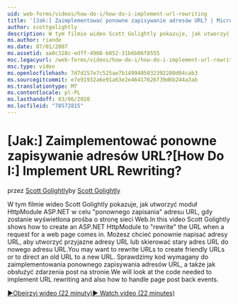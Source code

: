 ```yaml
---
uid: web-forms/videos/how-do-i/how-do-i-implement-url-rewriting
title: '[Jak:] Zaimplementować ponowne zapisywanie adresów URL? | Microsoft Docs'
author: scottgolightly
description: W tym filmie wideo Scott Golightly pokazuje, jak utworzyć moduł HttpModule ASP.NET w celu "ponownego zapisania" adresu URL, gdy zostanie wyświetlona prośba o stronę sieci Web. Możesz chcieć ponownie napisać...
ms.author: riande
ms.date: 07/01/2007
ms.assetid: aa0c328c-edff-4908-b052-31b6b06f8555
msc.legacyurl: /web-forms/videos/how-do-i/how-do-i-implement-url-rewriting
msc.type: video
ms.openlocfilehash: 7d7d157e7c525ae7b1499405032392280d04cab3
ms.sourcegitcommit: e7e91932a6e91a63e2e46417626f39d6b244a3ab
ms.translationtype: MT
ms.contentlocale: pl-PL
ms.lasthandoff: 03/06/2020
ms.locfileid: "78572815"
---
```

# <a name="how-do-i-implement-url-rewriting"></a><span data-ttu-id="2e8cd-105">[Jak:] Zaimplementować ponowne zapisywanie adresów URL?</span><span class="sxs-lookup"><span data-stu-id="2e8cd-105">[How Do I:] Implement URL Rewriting?</span></span>

<span data-ttu-id="2e8cd-106">przez [Scott Golightly](https://github.com/scottgolightly)</span><span class="sxs-lookup"><span data-stu-id="2e8cd-106">by [Scott Golightly](https://github.com/scottgolightly)</span></span>

<span data-ttu-id="2e8cd-107">W tym filmie wideo Scott Golightly pokazuje, jak utworzyć moduł HttpModule ASP.NET w celu "ponownego zapisania" adresu URL, gdy zostanie wyświetlona prośba o stronę sieci Web.</span><span class="sxs-lookup"><span data-stu-id="2e8cd-107">In this video Scott Golightly shows how to create an ASP.NET HttpModule to "rewrite" the URL when a request for a web page comes in.</span></span> <span data-ttu-id="2e8cd-108">Możesz chcieć ponownie napisać adresy URL, aby utworzyć przyjazne adresy URL lub skierować stary adres URL do nowego adresu URL.</span><span class="sxs-lookup"><span data-stu-id="2e8cd-108">You may want to rewrite URLs to create friendly URLs or to direct an old URL to a new URL.</span></span> <span data-ttu-id="2e8cd-109">Sprawdzimy kod wymagany do zaimplementowania ponownego zapisywania adresów URL, a także jak obsłużyć zdarzenia post na stronie.</span><span class="sxs-lookup"><span data-stu-id="2e8cd-109">We will look at the code needed to implement URL rewriting and also how to handle page post back events.</span></span>

[<span data-ttu-id="2e8cd-110">&#9654;Obejrzyj wideo (22 minuty)</span><span class="sxs-lookup"><span data-stu-id="2e8cd-110">&#9654; Watch video (22 minutes)</span></span>](https://channel9.msdn.com/Blogs/ASP-NET-Site-Videos/how-do-i-implement-url-rewriting)

